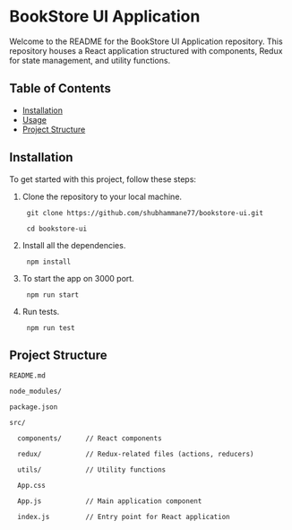 # BookStore UI Application

Welcome to the README for the BookStore UI Application repository. This repository houses a React application structured with components, Redux for state management, and utility functions.

## Table of Contents

- [Installation](#installation)
- [Usage](#usage)
- [Project Structure](#project-structure)

## Installation

To get started with this project, follow these steps:

1. Clone the repository to your local machine.

        git clone https://github.com/shubhammane77/bookstore-ui.git

        cd bookstore-ui

2. Install all the dependencies.

        npm install

3. To start the app on 3000 port.

        npm run start

4. Run tests.

        npm run test


## Project Structure


    README.md

    node_modules/

    package.json

    src/

      components/      // React components

      redux/           // Redux-related files (actions, reducers)

      utils/           // Utility functions

      App.css

      App.js           // Main application component

      index.js         // Entry point for React application

